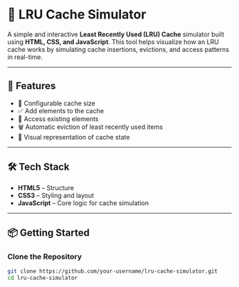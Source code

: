 # 🧠 LRU Cache Simulator

A simple and interactive **Least Recently Used (LRU) Cache** simulator built using **HTML, CSS, and JavaScript**. This tool helps visualize how an LRU cache works by simulating cache insertions, evictions, and access patterns in real-time.

---


## 🚀 Features

- 🔧 Configurable cache size
- ✅ Add elements to the cache
- 🔁 Access existing elements
- 🗑️ Automatic eviction of least recently used items
- 🎨 Visual representation of cache state
  

---

## 🛠️ Tech Stack

- **HTML5** – Structure
- **CSS3** – Styling and layout
- **JavaScript** – Core logic for cache simulation

---

## 📦 Getting Started

### Clone the Repository

```bash
git clone https://github.com/your-username/lru-cache-simulator.git
cd lru-cache-simulator
